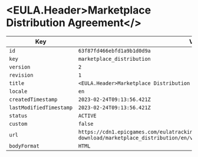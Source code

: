 # <EULA.Header>Marketplace Distribution Agreement</>

| Key | Value |
| --- | ----- |
| `id` | `63f87fd466ebfd1a9b1d0d9a` |
| `key` | `marketplace_distribution` |
| `version` | `2` |
| `revision` | `1` |
| `title` | `<EULA.Header>Marketplace Distribution Agreement</>` |
| `locale` | `en` |
| `createdTimestamp` | `2023-02-24T09:13:56.421Z` |
| `lastModifiedTimestamp` | `2023-02-24T09:13:56.421Z` |
| `status` | `ACTIVE` |
| `custom` | `false` |
| `url` | `https://cdn1.epicgames.com/eulatracking-download/marketplace_distribution/en/v2/r1/322d2d24e5d1df77206774dc1eccfe37.pdf` |
| `bodyFormat` | `HTML` |
